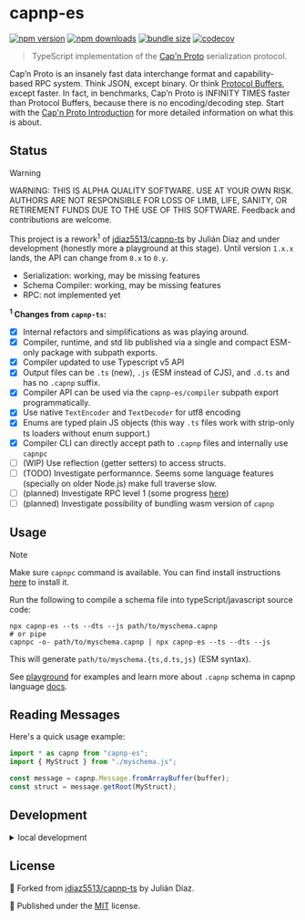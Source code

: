 # capnp-es

<!-- automd:badges bundlephobia codecov -->

[![npm version](https://img.shields.io/npm/v/capnp-es)](https://npmjs.com/package/capnp-es)
[![npm downloads](https://img.shields.io/npm/dm/capnp-es)](https://npmjs.com/package/capnp-es)
[![bundle size](https://img.shields.io/bundlephobia/minzip/capnp-es)](https://bundlephobia.com/package/capnp-es)
[![codecov](https://img.shields.io/codecov/c/gh/pi0/capnp-es)](https://codecov.io/gh/pi0/capnp-es)

<!-- /automd -->

> TypeScript implementation of the [Cap'n Proto](https://capnproto.org) serialization protocol.

Cap’n Proto is an insanely fast data interchange format and capability-based RPC system. Think JSON, except binary. Or think [Protocol Buffers](https://github.com/protocolbuffers/protobuf), except faster. In fact, in benchmarks, Cap’n Proto is INFINITY TIMES faster than Protocol Buffers, because there is no encoding/decoding step. Start with the [Cap'n Proto Introduction](https://capnproto.org/index.html) for more detailed information on what this is about.

## Status

> [!WARNING]
> WARNING: THIS IS ALPHA QUALITY SOFTWARE. USE AT YOUR OWN RISK. AUTHORS ARE NOT RESPONSIBLE FOR LOSS OF LIMB, LIFE, SANITY, OR RETIREMENT FUNDS DUE TO THE USE OF THIS SOFTWARE. Feedback and contributions are welcome.

This project is a rework<sup>1</sup> of [jdiaz5513/capnp-ts](https://github.com/jdiaz5513/capnp-ts/) by Julián Díaz and under development (honestly more a playground at this stage). Until version `1.x.x` lands, the API can change from `0.x` to `0.y`.

- Serialization: working, may be missing features
- Schema Compiler: working, may be missing features
- RPC: not implemented yet

**<sup>1</sup> Changes from `capnp-ts`:**

- [x] Internal refactors and simplifications as was playing around.
- [x] Compiler, runtime, and std lib published via a single and compact ESM-only package with subpath exports.
- [x] Compiler updated to use Typescript v5 API
- [x] Output files can be `.ts` (new), `.js` (ESM instead of CJS), and `.d.ts` and has no `.capnp` suffix.
- [x] Compiler API can be used via the `capnp-es/compiler` subpath export programmatically.
- [x] Use native `TextEncoder` and `TextDecoder` for utf8 encoding
- [x] Enums are typed plain JS objects (this way `.ts` files work with strip-only ts loaders without enum support.)
- [x] Compiler CLI can directly accept path to `.capnp` files and internally use `capnpc`
- [ ] (WIP) Use reflection (getter setters) to access structs.
- [ ] (TODO) Investigate performannce. Seems some language features (specially on older Node.js) make full traverse slow.
- [ ] (planned) Investigate RPC level 1 (some progress [here](https://github.com/jdiaz5513/capnp-ts/pull/169))
- [ ] (planned) Investigate possibility of bundling wasm version of `capnp`

## Usage

> [!NOTE]
> Make sure `capnpc` command is available. You can find install instructions [here](https://capnproto.org/capnp-tool.html) to install it.

Run the following to compile a schema file into typeScript/javascript source code:

```shell
npx capnp-es --ts --dts --js path/to/myschema.capnp
# or pipe
capnpc -o- path/to/myschema.capnp | npx capnp-es --ts --dts --js
```

This will generate `path/to/myschema.{ts,d.ts,js}` (ESM syntax).

See [playground](./playground/) for examples and learn more about `.capnp` schema in capnp language [docs](https://capnproto.org/language.html).

## Reading Messages

Here's a quick usage example:

```ts
import * as capnp from "capnp-es";
import { MyStruct } from "./myschema.js";

const message = capnp.Message.fromArrayBuffer(buffer);
const struct = message.getRoot(MyStruct);
```

## Development

<details>

<summary>local development</summary>

- Clone this repository
- Install the latest LTS version of [Node.js](https://nodejs.org/en/)
- Enable [Corepack](https://github.com/nodejs/corepack) using `corepack enable`
- Install dependencies using `pnpm install`
- Run interactive tests using `pnpm dev`

</details>

## License

🔀 Forked from [jdiaz5513/capnp-ts](https://github.com/jdiaz5513/capnp-ts/) by Julián Díaz.

💛 Published under the [MIT](https://github.com/unjs/capnp-es/blob/main/LICENSE) license.
